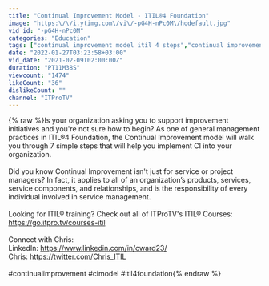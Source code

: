 ```yaml
---
title: "Continual Improvement Model - ITIL®4 Foundation"
image: "https:\/\/i.ytimg.com\/vi\/-pG4H-nPc0M\/hqdefault.jpg"
vid_id: "-pG4H-nPc0M"
categories: "Education"
tags: ["continual improvement model itil 4 steps","continual improvement model","itil continual improvement"]
date: "2022-01-27T03:23:58+03:00"
vid_date: "2021-02-09T02:00:00Z"
duration: "PT11M38S"
viewcount: "1474"
likeCount: "36"
dislikeCount: ""
channel: "ITProTV"
---
```

{% raw %}Is your organization asking you to support improvement initiatives and you're not sure how to begin? As one of general management practices in ITIL®4 Foundation, the Continual Improvement model will walk you through 7 simple steps that will help you implement CI into your organization.<br /><br />Did you know Continual Improvement isn't just for service or project managers? In fact, it applies to all of an organization’s products, services, service components, and relationships, and is the responsibility of every individual involved in service management.<br /><br />Looking for ITIL® training? Check out all of ITProTV's ITIL® Courses: <a rel="nofollow" target="blank" href="https://go.itpro.tv/courses-itil">https://go.itpro.tv/courses-itil</a><br /><br />Connect with Chris: <br />LinkedIn: <a rel="nofollow" target="blank" href="https://www.linkedin.com/in/cward23/">https://www.linkedin.com/in/cward23/</a><br />Chris: <a rel="nofollow" target="blank" href="https://twitter.com/Chris_ITIL">https://twitter.com/Chris_ITIL</a><br /><br />#continualimprovement #cimodel #itil4foundation{% endraw %}
